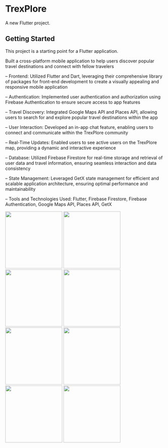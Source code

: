 # TrexPlore

A new Flutter project.

## Getting Started

This project is a starting point for a Flutter application.

Built a cross-platform mobile application to help users discover popular travel destinations and connect with fellow travelers

– Frontend: Utilized Flutter and Dart, leveraging their comprehensive library of packages for front-end development to create a visually appealing and responsive mobile application

– Authentication: Implemented user authentication and authorization using Firebase Authentication to ensure secure access to app features

– Travel Discovery: Integrated Google Maps API and Places API, allowing users to search for and explore popular travel destinations within the app

– User Interaction: Developed an in-app chat feature, enabling users to connect and communicate within the TrexPlore community

– Real-Time Updates: Enabled users to see active users on the TrexPlore map, providing a dynamic and interactive experience

– Database: Utilized Firebase Firestore for real-time storage and retrieval of user data and travel information, ensuring seamless interaction and data consistency

– State Management: Leveraged GetX state management for efficient and scalable application architecture, ensuring optimal performance and maintainability

– Tools and Technologies Used: Flutter, Firebase Firestore, Firebase Authentication, Google Maps API, Places API, GetX

<img src="https://github.com/1CaptainPeroxide/TrexPlore/assets/142601437/0ccc4e66-dabc-4243-ac97-710a24ac3e9f" width="180">
<img src="https://github.com/1CaptainPeroxide/TrexPlore/assets/142601437/1bbbb18e-a60a-4f66-8be1-21268f15c034" width="180">
<img src="https://github.com/1CaptainPeroxide/TrexPlore/assets/142601437/c115711a-f5c6-4008-9e92-65ef322ae620" width="180">
<img src="https://github.com/1CaptainPeroxide/TrexPlore/assets/142601437/87664313-305f-4560-890d-d28e99132db4" width="180">
<img src="https://github.com/1CaptainPeroxide/TrexPlore/assets/142601437/305a65de-bf5e-4d77-8af4-65ba492ef415" width="180">
<img src="https://github.com/1CaptainPeroxide/TrexPlore/assets/142601437/ff5f7a87-a629-4d58-aa45-b135ca71101b" width="180">
<img src="https://github.com/1CaptainPeroxide/TrexPlore/assets/142601437/097e30a8-e801-455a-b491-6fe1a35af60e" width="180">
<img src="https://github.com/1CaptainPeroxide/TrexPlore/assets/142601437/929fc3c0-1a16-4fdb-9e30-cddcf262ba7b" width="180">



